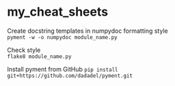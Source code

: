 # my_cheat_sheets

Create docstring templates in numpydoc formatting style  
`pyment -w -o numpydoc module_name.py`

Check style  
`flake8 module_name.py`

Install pyment from GitHub
`pip install git+https://github.com/dadadel/pyment.git`
